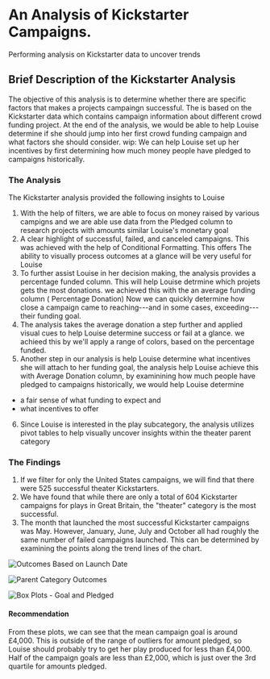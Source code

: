 
# An Analysis of Kickstarter Campaigns.
Performing analysis on Kickstarter data to uncover trends
## Brief Description of the Kickstarter Analysis
The objective of this analysis is to determine whether there are specific factors that makes a projects campaingn successful. The is based on the Kickstarter data which contains campaign information about different crowd funding project.
At the end of the analysis, we would be able to help Louise determine if she should jump into her first crowd funding campaign and what factors she should consider.
wip:
We can help Louise set up her incentives by first determining how much money people have pledged to campaigns historically. 
### The Analysis
The Kickstarter analysis provided the following insights to Louise
1. With the help of filters, we are able to focus on money raised by various campigns and we are able use data from the Pledged column to research projects with amounts similar Louise's monetary goal
2. A clear highlight of successful, failed, and canceled campaigns. This was achieved with the help of Conditional Formatting. This offers The ability to visually process outcomes at a glance will be very useful for Louise
3. To further assist Louise in her decision making, the analysis provides a percentage funded column. This will help Louise detrmine which projets gets the most donations. we achieved this with the an average funding column ( Percentage Donation) Now we can quickly determine how close a campaign came to reaching---and in some cases, exceeding---their funding goal.
4. The analysis takes the average donation a step further and applied visual cues to help Louise determine success or fail at a glance. we achieed this by we'll apply a range of colors, based on the percentage funded.
5. Another step in our analysis is help Louise determine what incentives she will attach to her funding goal, the analysis help Louise achieve this with Average Donation column, by examinining how much people have pledged to campaigns historically, we would help Louise determine 
  - a fair sense of what funding to expect and 
  - what incentives to offer
6. Since Louise is interested in the play subcategory, the analysis utilizes pivot tables to help visually uncover insights within the theater parent category
### The Findings
1. If we filter for only the United States campaigns, we will find that there were 525 successful theater Kickstarters.
2. We have found that while there are only a total of 604 Kickstarter campaigns for plays in Great Britain, the "theater" category is the most successful.
3. The month that launched the most successful Kickstarter campaigns was May. However, January, June, July and October all had roughly the same number of failed campaigns launched. This can be determined by examining the points along the trend lines of the chart.

![Outcomes Based on Launch Date](https://user-images.githubusercontent.com/67847583/115134453-d2e4ea00-9fd5-11eb-8f87-a5eb3706b4be.png)


![Parent Category Outcomes](https://user-images.githubusercontent.com/67847583/115134457-dbd5bb80-9fd5-11eb-860b-3fccad301a92.png)

![Box Plots - Goal and Pledged](https://user-images.githubusercontent.com/67847583/115134583-06744400-9fd7-11eb-85fd-89a6bbadcae8.png)
#### Recommendation
From these plots, we can see that the mean campaign goal is around £4,000. This is outside of the range of outliers for amount pledged, so Louise should probably try to get her play produced for less than £4,000. Half of the campaign goals are less than £2,000, which is just over the 3rd quartile for amounts pledged.


